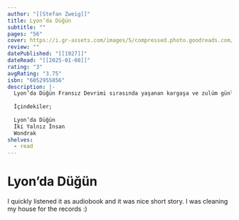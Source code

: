 ```yaml
---
author: "[[Stefan Zweig]]"
title: Lyon’da Düğün
subtitle: ""
pages: "56"
cover: https://i.gr-assets.com/images/S/compressed.photo.goodreads.com/books/1707134325l/41572919._SY475_.jpg
review: ""
datePublished: "[[1927]]"
dateRead: "[[2025-01-08]]"
rating: "3"
avgRating: "3.75"
isbn: "6052955856"
description: |-
  Lyon’da Düğün Fransız Devrimi sırasında yaşanan kargaşa ve zulüm günlerinde ölüme yaklaşan insanlara umut veren bir aşkın hikâyesidir. 1793’te kentte kurşuna dizilmeyi bekleyen karşı devrimcilerin toplandığı hapishane tuhaf bir nikâha sahne olur. İki Yalnız İnsan, acı çeken iki çaresiz insanı buluşturur. Birinin yüreğinden kopan çığlık diğerininkinde karşılık bulurken, farkında olmadan birbirlerinin yıllar süren yalnızlığına son verirler. Wondrak ise yazarın savaş karşıtı yapıtlarından biridir. Bohemya’nın küçük bir kentinde çirkinliğiyle sürekli alaya maruz kalan bir kadın tecavüze uğradıktan sonra doğurduğu çocuk sayesinde yaşama tutunmuştur, ama patlak veren Birinci Dünya Savaşı yüzünden oğlunu askere alarak ondan koparmaları söz konusudur. Zweig bu öykülerde toplum dışına itilmiş karakterleri üzerinden insanlık durumunu analiz eder. Karakterlerinin başlarından geçenler “yazgı” değil, insanlığın iflasının sonucudur.  
    
  İçindekiler;  
    
  Lyon’da Düğün  
  İki Yalnız İnsan  
  Wondrak
shelves:
  - read
---
```

# Lyon’da Düğün
I quickly listened it as audiobook and it was nice short story. I was cleaning my house for the records :)